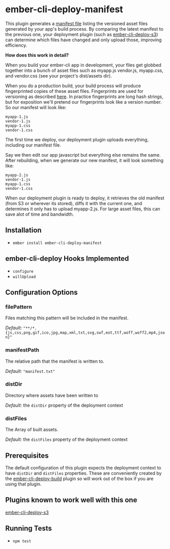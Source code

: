 # ember-cli-deploy-manifest

This plugin generates a [manifest file](https://en.wikipedia.org/wiki/Manifest_file) listing the versioned asset files generated by your app's build process.  By comparing the latest manifest to the previous one, your deployment plugin (such as [ember-cli-deploy-s3](https://github.com/zapnito/ember-cli-deploy-s3)) can determine which files have changed and only upload those, improving efficiency.

**How does this work in detail?**

When you build your ember-cli app in development, your files get globbed together into a bunch of asset files such as myapp.js vendor.js, myapp.css, and vendor.css (see your project's dist/assets dir).

When you do a production build, your build process will produce fingerprinted copies of these asset files.  Fingerprints are used for versioning as described [here](https://en.wikipedia.org/wiki/Fingerprint_(computing)).  In practice fingerprints are long hash strings, but for exposition we'll pretend our fingerprints look like a version number.  So our manifest will look like:

```
myapp-1.js
vendor-1.js
myapp-1.css
vendor-1.css
```

The first time we deploy, our deployment plugin uploads everything, including our manifest file.

Say we then edit our app javascript but everything else remains the same.  After rebuilding, when we generate our new manifest, it will look something like:

```
myapp-2.js
vendor-1.js
myapp-1.css
vendor-1.css
```

When our deployment plugin is ready to deploy, it retrieves the old manifest (from S3 or wherever its stored), diffs it with the current one, and determines it only has to upload myapp-2.js.  For large asset files, this can save alot of time and bandwidth.

## Installation

* `ember install ember-cli-deploy-manifest`

## ember-cli-deploy Hooks Implemented

* `configure`
* `willUpload`

## Configuration Options

### filePattern

Files matching this pattern will be included in the manifest.

_Default:_ `"**/*.{js,css,png,gif,ico,jpg,map,xml,txt,svg,swf,eot,ttf,woff,woff2,mp4,json}"`

### manifestPath

The relative path that the manifest is written to.

_Default:_ `"manifest.txt"`

### distDir

Directory where assets have been written to

_Default:_ the `distDir` property of the deployment context

### distFiles

The Array of built assets.

_Default:_ the `distFiles` property of the deployment context

## Prerequisites

The default configuration of this plugin expects the deployment context to have `distDir` and `distFiles` properties. These are conveniently created by the [ember-cli-deploy-build](https://github.com/zapnito/ember-cli-deploy-build) plugin so will work out of the box if you are using that plugin.

## Plugins known to work well with this one

[ember-cli-deploy-s3](https://github.com/zapnito/ember-cli-deploy-s3)

## Running Tests

* `npm test`

